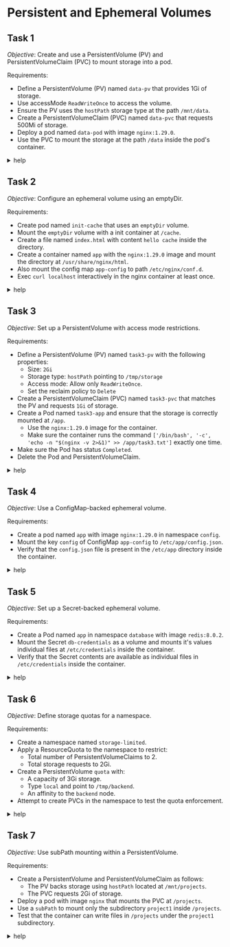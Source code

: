 # Persistent and Ephemeral Volumes

## Task 1

_Objective_: Create and use a PersistentVolume (PV) and PersistentVolumeClaim (PVC) to mount storage into a pod.

Requirements:

- Define a PersistentVolume (PV) named `data-pv` that provides 1Gi of storage.
- Use accessMode `ReadWriteOnce` to access the volume.
- Ensure the PV uses the `hostPath` storage type at the path `/mnt/data`.
- Create a PersistentVolumeClaim (PVC) named `data-pvc` that requests 500Mi of storage.
- Deploy a pod named `data-pod` with image `nginx:1.29.0`.
- Use the PVC to mount the storage at the path `/data` inside the pod's container.

<details><summary>help</summary>

Create and apply the resources:

```yaml
apiVersion: v1
kind: PersistentVolume
metadata:
  name: data-pv
spec:
  storageClassName: standard
  accessModes:
  - ReadWriteOnce
  capacity:
    storage: 1Gi
  hostPath:
    path: /mnt/data
```

```yaml
apiVersion: v1
kind: PersistentVolumeClaim
metadata:
  name: data-pvc
spec:
  volumeName: data-pv
  accessModes:
  - ReadWriteOnce
  resources:
    requests:
      storage: 500Mi
```

```yaml
apiVersion: v1
kind: Pod
metadata:
  name: data-pod
spec:
  containers:
  - image: nginx:1.29.0
    name: data-pod
    volumeMounts:
    - name: data-vol
      mountPath: /data
  volumes:
  - name: data-vol
    persistentVolumeClaim:
      claimName: data-pvc
```

</details>

## Task 2

_Objective_: Configure an ephemeral volume using an emptyDir.

Requirements:

- Create pod named `init-cache` that uses an `emptyDir` volume.
- Mount the `emptyDir` volume with a init container at `/cache`.
- Create a file named `index.html` with content `hello cache` inside the directory.
- Create a container named `app` with the `nginx:1.29.0` image and mount the directory at `/usr/share/nginx/html`.
- Also mount the config map `app-config` to path `/etc/nginx/conf.d`.
- Exec `curl localhost` interactively in the nginx container at least once.

<details><summary>help</summary>

Create and apply the resources:

```yaml
apiVersion: v1
kind: Pod
metadata:
  name: init-cache
  namespace: default
spec:
  initContainers:
  - name: init
    image: alpine
    command:
    - sh
    - -c
    - echo "hello cache" > /cache/index.html
    volumeMounts:
    - name: empty-vol
      mountPath: /cache
  containers:
  - name: app
    image: nginx:1.29.0
    volumeMounts:
    - name: empty-vol
      mountPath: /usr/share/nginx/html
    - name: app-config
      mountPath: /etc/nginx/conf.d
  volumes:
  - name: empty-vol
    emptyDir: {}
  - name: app-config
    configMap:
      name: app-config
```

</details>

## Task 3

_Objective_: Set up a PersistentVolume with access mode restrictions.

Requirements:

- Define a PersistentVolume (PV) named `task3-pv` with the following properties:
  - Size: `2Gi`
  - Storage type: `hostPath` pointing to `/tmp/storage`
  - Access mode: Allow only `ReadWriteOnce`.
  - Set the reclaim policy to `Delete`
- Create a PersistentVolumeClaim (PVC) named `task3-pvc` that matches the PV and requests `1Gi` of storage.
- Create a Pod named `task3-app` and ensure that the storage is correctly mounted at `/app`.
  - Use the `nginx:1.29.0` image for the container.
  - Make sure the container runs the command `['/bin/bash', '-c', 'echo -n "$(nginx -v 2>&1)" >> /app/task3.txt']` exactly one time.
- Make sure the Pod has status `Completed`.
- Delete the Pod and PersistentVolumeClaim.

<details><summary>help</summary>

Create and apply the resources:

```yaml
apiVersion: v1
kind: PersistentVolume
metadata:
  name: task3-pv
spec:
  storageClassName: standard
  accessModes:
  - ReadWriteOnce
  capacity:
    storage: 2Gi
  hostPath:
    path: /tmp/storage
  persistentVolumeReclaimPolicy: Delete
```

```yaml
apiVersion: v1
kind: PersistentVolumeClaim
metadata:
  name: task3-pvc
spec:
  storageClassName: standard
  volumeName: task3-pv
  accessModes:
  - ReadWriteOnce
  resources:
    requests:
      storage: 1Gi
```

```yaml
apiVersion: v1
kind: Pod
metadata:
  name: task3-app
spec:
  containers:
  - image: nginx:1.29.0
    name: task3-app
    volumeMounts:
    - name: app-vol
      mountPath: /app
    command: ['/bin/bash', '-c', 'echo -n "$(nginx -v 2>&1)" >> /app/task3.txt']
  volumes:
  - name: app-vol
    persistentVolumeClaim:
      claimName: task3-pvc
  restartPolicy: Never
```

</details>

## Task 4

_Objective_: Use a ConfigMap-backed ephemeral volume.

Requirements:

- Create a pod named `app` with image `nginx:1.29.0` in namespace `config`.
- Mount the key `config` of ConfigMap `app-config` to `/etc/app/config.json`.
- Verify that the `config.json` file is present in the `/etc/app` directory inside the container.

<details><summary>help</summary>

Create and apply the resources:

```yaml
apiVersion: v1
kind: Pod
metadata:
  name: app
  namespace: config
spec:
  containers:
  - image: nginx:1.29.0
    name: app
    volumeMounts:
    - name: cfg-vol
      mountPath: /etc/app
  volumes:
  - name: cfg-vol
    configMap:
      name: app-config
      items:
      - key: config
        path: config.json
```

Verify the file is mounted:

```bash
k exec -n config -it app -- cat /etc/app/config.json
```

</details>

## Task 5

_Objective_: Set up a Secret-backed ephemeral volume.

Requirements:

- Create a Pod named `app` in namespace `database` with image `redis:8.0.2`.
- Mount the Secret `db-credentials` as a volume and mounts it's values individual files at `/etc/credentials` inside the container.
- Verify that the Secret contents are available as individual files in `/etc/credentials` inside the container.

<details><summary>help</summary>

Create and apply the resources:

```yaml
apiVersion: v1
kind: Pod
metadata:
  name: app
  namespace: database
spec:
  containers:
  - image: redis:8.0.2
    name: app
    volumeMounts:
    - name: secret-vol
      mountPath: /etc/credentials
      readOnly: true
  volumes:
  - name: secret-vol
    secret:
      secretName: db-credentials
```

Verify the files are mounted:

```bash
k exec -n database -it app -- ls /etc/credentials
```

</details>

## Task 6

_Objective_: Define storage quotas for a namespace.

Requirements:

- Create a namespace named `storage-limited`.
- Apply a ResourceQuota to the namespace to restrict:
  - Total number of PersistentVolumeClaims to 2.
  - Total storage requests to 2Gi.
- Create a PersistentVolume `quota` with:
  - A capacity of 3Gi storage.
  - Type `local` and point to `/tmp/backend`.
  - An affinity to the `backend` node.
- Attempt to create PVCs in the namespace to test the quota enforcement.

<details><summary>help</summary>

Create the Namespace:

```bash
k create ns storage-limited
```

Create the ResourceQuota:

```bash
k create quota storage --hard requests.storage=2Gi,persistentvolumeclaims=2 -n storage-limited
```

Create and apply the PersistentVolume (example):

```yaml
apiVersion: v1
kind: PersistentVolume
metadata:
  name: quota
spec:
  storageClassName: standard
  accessModes:
  - ReadWriteOnce
  capacity:
    storage: 3Gi
  local:
    path: /tmp/backend
  nodeAffinity:
    required:
      nodeSelectorTerms:
      - matchExpressions:
        - key: tier
          operator: In
          values:
          - backend
```

Create and apply the PersistentVolumeClaims (example):

```yaml
apiVersion: v1
kind: PersistentVolumeClaim
metadata:
  name: claim1
  namespace: storage-limited
spec:
  resources:
    requests:
      storage: 1Gi
  storageClassName: standard
  accessModes:
  - ReadWriteOnce
  volumeName: quota
```

```yaml
apiVersion: v1
kind: PersistentVolumeClaim
metadata:
  name: claim2
spec:
 # ...
```

</details>

## Task 7

_Objective_: Use subPath mounting within a PersistentVolume.

Requirements:

- Create a PersistentVolume and PersistentVolumeClaim as follows:
  - The PV backs storage using `hostPath` located at `/mnt/projects`.
  - The PVC requests 2Gi of storage.
- Deploy a pod with image `nginx` that mounts the PVC at `/projects`.
- Use a `subPath` to mount only the subdirectory `project1` inside `/projects`.
- Test that the container can write files in `/projects` under the `project1` subdirectory.

<details><summary>help</summary>

Create and apply the resources:

```yaml
apiVersion: v1
kind: PersistentVolume
metadata:
  name: t7vol
spec:
  storageClassName: standard
  accessModes:
  - ReadWriteMany
  capacity:
    storage: 2Gi
  hostPath:
    path: /mnt/projects
```

```yaml
apiVersion: v1
kind: PersistentVolumeClaim
metadata:
  name: t7claim
spec:
  accessModes:
  - ReadWriteMany
  volumeName: t7vol
  resources:
    requests:
      storage: 2Gi
```

```yaml
apiVersion: v1
kind: Pod
metadata:
  name: t7pod
spec:
  containers:
  - image: nginx
    name: t7pod
    volumeMounts:
    - name: projects-vol
      mountPath: /projects
      subPath: project1
  volumes:
  - name: projects-vol
    persistentVolumeClaim:
      claimName: t7claim
```

Create a file in the directory:

```bash
k exec -it <podname> -- touch /mnt/projects/some.file
```

</details>
